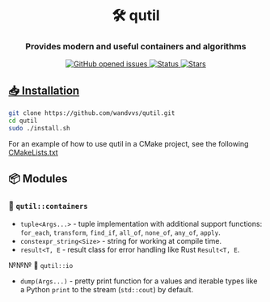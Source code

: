 <h1 align="center">🛠️ qutil</h1>
<h3 align="center">Provides modern and useful containers and algorithms</h3>

<p align="center">
     <a href="https://github.com/wandvvs/qutil/issues">
     <img src="https://img.shields.io/github/issues/wandvvs/qutil"
          alt="GitHub opened issues">
     <img src="https://img.shields.io/badge/status-in_development-red"
          alt="Status">
     <img src="https://img.shields.io/github/stars/wandvvs/qutil?color=lime"
          alt="Stars">
</p>

 ## **📥 Installation**
```bash
git clone https://github.com/wandvvs/qutil.git
cd qutil
sudo ./install.sh
```
For an example of how to use qutil in a CMake project, see the following [CMakeLists.txt](https://github.com/wandvvs/qutil/blob/master/examples/tuple/CMakeLists.txt)

## **📦 Modules**

### 🧰 `qutil::containers`
- `tuple<Args...>` - tuple implementation with additional support functions: `for_each`, `transform`, `find_if`, `all_of`, `none_of`, `any_of`, `apply`.
- `constexpr_string<Size>` - string for working at compile time.
- `result<T, E` - result class for error handling like Rust `Result<T, E`.

№№№ 📁 `qutil::io`
- `dump(Args...)` - pretty print function for a values and iterable types like a Python `print` to the stream (`std::cout`) by default.
